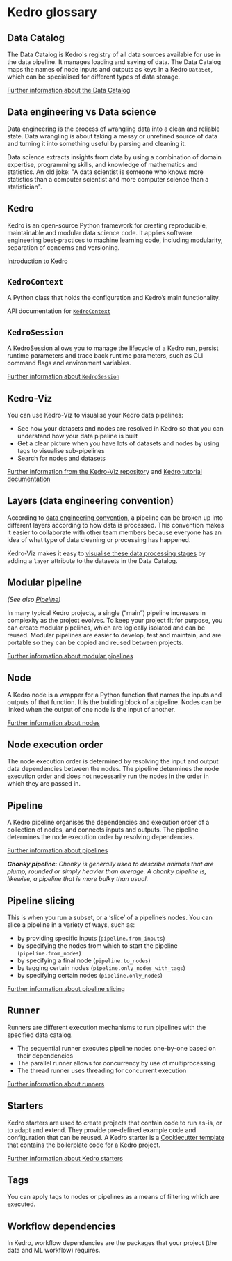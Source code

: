 # Kedro glossary


## Data Catalog
 The Data Catalog is Kedro's registry of all data sources available for use in the data pipeline. It manages loading and saving of data. The Data Catalog maps the names of node inputs and outputs as keys in a Kedro `DataSet`, which can be specialised for different types of data storage.

[Further information about the Data Catalog](../05_data/01_data_catalog)

## Data engineering vs Data science
Data engineering is the process of wrangling data into a clean and reliable state. Data wrangling is about taking a messy or unrefined source of data and turning it into something useful by parsing and cleaning it.

Data science extracts insights from data by using a combination of domain expertise, programming skills, and knowledge of mathematics and statistics. An old joke: "A data scientist is someone who knows more statistics than a computer scientist and more computer science than a statistician".

## Kedro
Kedro is an open-source Python framework for creating reproducible, maintainable and modular data science code. It applies software engineering best-practices to machine learning code, including modularity, separation of concerns and versioning.

[Introduction to Kedro](../01_introduction/01_introduction)

## `KedroContext`
A Python class that holds the configuration and Kedro’s main functionality.

API documentation for [`KedroContext`](/kedro.framework.context.KedroContext)

## `KedroSession`
A KedroSession allows you to manage the lifecycle of a Kedro run, persist runtime parameters and trace back runtime parameters, such as CLI command flags and environment variables.

[Further information about `KedroSession`](../04_kedro_project_setup/03_session)

## Kedro-Viz
You can use Kedro-Viz to visualise your Kedro data pipelines:

* See how your datasets and nodes are resolved in Kedro so that you can understand how your data pipeline is built
* Get a clear picture when you have lots of datasets and nodes by using tags to visualise sub-pipelines
* Search for nodes and datasets

[Further information from the Kedro-Viz repository](https://github.com/quantumblacklabs/kedro-viz) and [Kedro tutorial documentation](../03_tutorial/06_visualise_pipeline)

## Layers (data engineering convention)
According to [data engineering convention](../12_faq/01_faq.md#what-is-data-engineering-convention), a pipeline can be broken up into different layers according to how data is processed. This convention makes it easier to collaborate with other team members because everyone has an idea of what type of data cleaning or processing has happened.

Kedro-Viz makes it easy to [visualise these data processing stages](../03_tutorial/06_visualise_pipeline.md#visualise-layers) by adding a `layer` attribute to the datasets in the Data Catalog.

## Modular pipeline
_(See also [Pipeline](#pipeline))_

In many typical Kedro projects, a single (“main”) pipeline increases in complexity as the project evolves. To keep your project fit for purpose, you can create modular pipelines, which are logically isolated and can be reused. Modular pipelines are easier to develop, test and maintain, and are portable so they can be copied and reused between projects.

[Further information about modular pipelines](../06_nodes_and_pipelines/03_modular_pipelines)

## Node
A Kedro node is a wrapper for a Python function that names the inputs and outputs of that function. It is the building block of a pipeline. Nodes can be linked when the output of one node is the input of another.

[Further information about nodes](../06_nodes_and_pipelines/01_nodes)

## Node execution order
The node execution order is determined by resolving the input and output data dependencies between the nodes. The pipeline determines the node execution order and does not necessarily run the nodes in the order in which they are passed in.

## Pipeline
A Kedro pipeline organises the dependencies and execution order of a collection of nodes, and connects inputs and outputs. The pipeline determines the node execution order by resolving dependencies.

[Further information about pipelines](../06_nodes_and_pipelines/02_pipeline_introduction)

**_Chonky pipeline_**: _Chonky is generally used to describe animals that are plump, rounded or simply heavier than average. A chonky pipeline is, likewise, a pipeline that is more bulky than usual._

## Pipeline slicing
This is when you run a subset, or a ‘slice’ of a pipeline’s nodes. You can slice a pipeline in a variety of ways, such as:

* by providing specific inputs (`pipeline.from_inputs`)
* by specifying the nodes from which to start the pipeline (`pipeline.from_nodes`)
* by specifying a final node (`pipeline.to_nodes`)
* by tagging certain nodes (`pipeline.only_nodes_with_tags`)
* by specifying certain nodes (`pipeline.only_nodes`)

[Further information about pipeline slicing](../06_nodes_and_pipelines/06_slice_a_pipeline)

## Runner
Runners are different execution mechanisms to run pipelines with the specified data catalog.

* The sequential runner executes pipeline nodes one-by-one based on their dependencies
* The parallel runner allows for concurrency by use of multiprocessing
* The thread runner uses threading for concurrent execution

[Further information about runners](../06_nodes_and_pipelines/05_run_a_pipeline)

## Starters
Kedro starters are used to create projects that contain code to run as-is, or to adapt and extend. They provide pre-defined example code and configuration that can be reused. A Kedro starter is a [Cookiecutter template](https://cookiecutter.readthedocs.io/) that contains the boilerplate code for a Kedro project.

[Further information about Kedro starters](../02_get_started/06_starters)

## Tags
You can apply tags to nodes or pipelines as a means of filtering which are executed.

## Workflow dependencies
In Kedro, workflow dependencies are the packages that your project (the data and ML workflow) requires.

